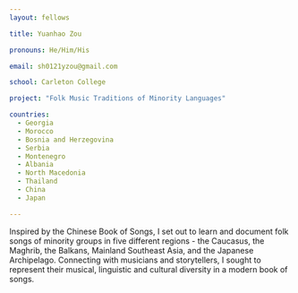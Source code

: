 ```yaml
---
layout: fellows

title: Yuanhao Zou

pronouns: He/Him/His

email: sh0121yzou@gmail.com

school: Carleton College

project: "Folk Music Traditions of Minority Languages"

countries:
  - Georgia
  - Morocco
  - Bosnia and Herzegovina
  - Serbia
  - Montenegro
  - Albania
  - North Macedonia
  - Thailand
  - China
  - Japan

---
```


Inspired by the Chinese Book of Songs, I set out to learn and document folk songs of minority groups in five different regions - the Caucasus, the Maghrib, the Balkans, Mainland Southeast Asia, and the Japanese Archipelago. Connecting with musicians and storytellers, I sought to represent their musical, linguistic and cultural diversity in a modern book of songs.
